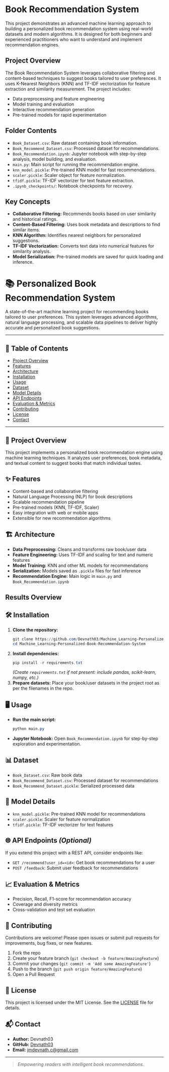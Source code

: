 # Book Recommendation System

This project demonstrates an advanced machine learning approach to building a personalized book recommendation system using real-world datasets and modern algorithms. It is designed for both beginners and experienced practitioners who want to understand and implement recommendation engines.

## Project Overview

The Book Recommendation System leverages collaborative filtering and content-based techniques to suggest books tailored to user preferences. It uses K-Nearest Neighbors (KNN) and TF-IDF vectorization for feature extraction and similarity measurement. The project includes:
- Data preprocessing and feature engineering
- Model training and evaluation
- Interactive recommendation generation
- Pre-trained models for rapid experimentation

## Folder Contents

- `Book_Dataset.csv`: Raw dataset containing book information.
- `Book_Recommend_Dataset.csv`: Processed dataset for recommendations.
- `Book_Recommendation.ipynb`: Jupyter notebook with step-by-step analysis, model building, and evaluation.
- `main.py`: Main script for running the recommendation engine.
- `knn_model.pickle`: Pre-trained KNN model for fast recommendations.
- `scaler.pickle`: Scaler object for feature normalization.
- `tfidf.pickle`: TF-IDF vectorizer for text feature extraction.
- `.ipynb_checkpoints/`: Notebook checkpoints for recovery.

## Key Concepts

- **Collaborative Filtering:** Recommends books based on user similarity and historical ratings.
- **Content-Based Filtering:** Uses book metadata and descriptions to find similar items.
- **KNN Algorithm:** Identifies nearest neighbors for personalized suggestions.
- **TF-IDF Vectorization:** Converts text data into numerical features for similarity analysis.
- **Model Serialization:** Pre-trained models are saved for quick loading and inference.


# 📚 Personalized Book Recommendation System

A state-of-the-art machine learning project for recommending books tailored to user preferences. This system leverages advanced algorithms, natural language processing, and scalable data pipelines to deliver highly accurate and personalized book suggestions.

---

## 🚀 Table of Contents
- [Project Overview](#project-overview)
- [Features](#features)
- [Architecture](#architecture)
- [Installation](#installation)
- [Usage](#usage)
- [Dataset](#dataset)
- [Model Details](#model-details)
- [API Endpoints](#api-endpoints)
- [Evaluation & Metrics](#evaluation--metrics)
- [Contributing](#contributing)
- [License](#license)
- [Contact](#contact)

---

## 📝 Project Overview
This project implements a personalized book recommendation engine using machine learning techniques. It analyzes user preferences, book metadata, and textual content to suggest books that match individual tastes.

## ✨ Features
- Content-based and collaborative filtering
- Natural Language Processing (NLP) for book descriptions
- Scalable recommendation pipeline
- Pre-trained models (KNN, TF-IDF, Scaler)
- Easy integration with web or mobile apps
- Extensible for new recommendation algorithms

## 🏗️ Architecture
- **Data Preprocessing:** Cleans and transforms raw book/user data
- **Feature Engineering:** Uses TF-IDF and scaling for text and numeric features
- **Model Training:** KNN and other ML models for recommendations
- **Serialization:** Models saved as `.pickle` files for fast inference
- **Recommendation Engine:** Main logic in `main.py` and `Book_Recommendation.ipynb`

## Results Overview


## 🛠️ Installation
1. **Clone the repository:**
	```powershell
	git clone https://github.com/Devnath03/Machine_Learning-Personalized-Book-Recommendation-System.git
	cd Machine_Learning-Personalized-Book-Recommendation-System
	```
2. **Install dependencies:**
	```powershell
	pip install -r requirements.txt
	```
	*(Create `requirements.txt` if not present: include pandas, scikit-learn, numpy, etc.)*
3. **Prepare datasets:**
	Place your book/user datasets in the project root as per the filenames in the repo.

## 🖥️ Usage
- **Run the main script:**
  ```powershell
  python main.py
  ```
- **Jupyter Notebook:**
  Open `Book_Recommendation.ipynb` for step-by-step exploration and experimentation.

## 📊 Dataset
- `Book_Dataset.csv`: Raw book data
- `Book_Recommend_Dataset.csv`: Processed dataset for recommendations
- `Book_Recommend_Dataset.pickle`: Serialized processed data

## 🤖 Model Details
- `knn_model.pickle`: Pre-trained KNN model for recommendations
- `scaler.pickle`: Scaler for feature normalization
- `tfidf.pickle`: TF-IDF vectorizer for text features

## 🌐 API Endpoints *(Optional)*
If you extend this project with a REST API, consider endpoints like:
- `GET /recommend?user_id=<id>`: Get book recommendations for a user
- `POST /feedback`: Submit user feedback for recommendations

## 📈 Evaluation & Metrics
- Precision, Recall, F1-score for recommendation accuracy
- Coverage and diversity metrics
- Cross-validation and test set evaluation

## 🤝 Contributing
Contributions are welcome! Please open issues or submit pull requests for improvements, bug fixes, or new features.

1. Fork the repo
2. Create your feature branch (`git checkout -b feature/AmazingFeature`)
3. Commit your changes (`git commit -m 'Add some AmazingFeature'`)
4. Push to the branch (`git push origin feature/AmazingFeature`)
5. Open a Pull Request

## 📄 License
This project is licensed under the MIT License. See the [LICENSE](LICENSE) file for details.

## 📬 Contact
- **Author:** Devnath03
- **GitHub:** [Devnath03](https://github.com/Devnath03)
- **Email:** jmdevnath.c@gmail.com

---

> *Empowering readers with intelligent book recommendations.*
